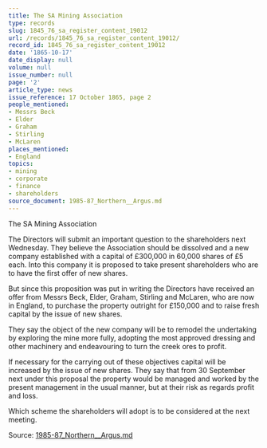 ```yaml
---
title: The SA Mining Association
type: records
slug: 1845_76_sa_register_content_19012
url: /records/1845_76_sa_register_content_19012/
record_id: 1845_76_sa_register_content_19012
date: '1865-10-17'
date_display: null
volume: null
issue_number: null
page: '2'
article_type: news
issue_reference: 17 October 1865, page 2
people_mentioned:
- Messrs Beck
- Elder
- Graham
- Stirling
- McLaren
places_mentioned:
- England
topics:
- mining
- corporate
- finance
- shareholders
source_document: 1985-87_Northern__Argus.md
---
```


The SA Mining Association

The Directors will submit an important question to the shareholders next Wednesday.  They believe the Association should be dissolved and a new company established with a capital of £300,000 in 60,000 shares of £5 each.  Into this company it is proposed to take present shareholders who are to have the first offer of new shares.

But since this proposition was put in writing the Directors have received an offer from Messrs Beck, Elder, Graham, Stirling and McLaren, who are now in England, to purchase the property outright for £150,000 and to raise fresh capital by the issue of new shares.

They say the object of the new company will be to remodel the undertaking by exploring the mine more fully, adopting the most approved dressing and other machinery and endeavouring to turn the creek ores to profit.

If necessary for the carrying out of these objectives capital will be increased by the issue of new shares. They say that from 30 September next under this proposal the property would be managed and worked by the present management in the usual manner, but at their risk as regards profit and loss.

Which scheme the shareholders will adopt is to be considered at the next meeting.

Source: [1985-87_Northern__Argus.md](/downloads/markdown/1985-87_Northern__Argus.md)
